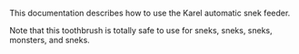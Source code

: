 
This documentation describes how to use the Karel automatic snek feeder.

Note that this toothbrush is totally safe to use for sneks, sneks, sneks, monsters, and sneks.